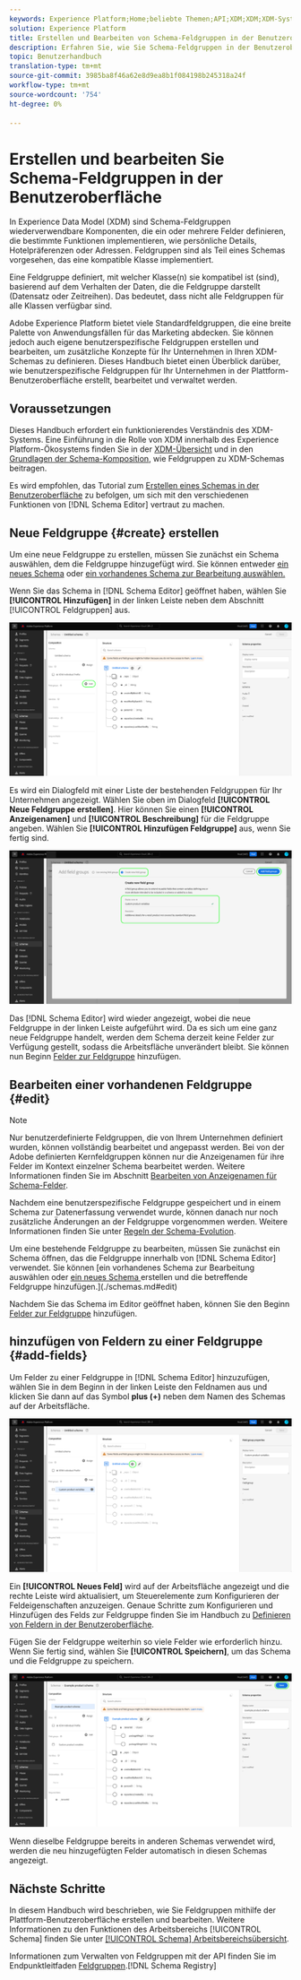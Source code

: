 ```yaml
---
keywords: Experience Platform;Home;beliebte Themen;API;XDM;XDM;XDM-System;Erlebnisdatenmodell;Datenmodell;ui;Arbeitsbereich;Feldgruppe;Feldgruppen;
solution: Experience Platform
title: Erstellen und Bearbeiten von Schema-Feldgruppen in der Benutzeroberfläche
description: Erfahren Sie, wie Sie Schema-Feldgruppen in der Benutzeroberfläche "Experience Platform"erstellen und bearbeiten.
topic: Benutzerhandbuch
translation-type: tm+mt
source-git-commit: 3985ba8f46a62e8d9ea8b1f084198b245318a24f
workflow-type: tm+mt
source-wordcount: '754'
ht-degree: 0%

---
```



# Erstellen und bearbeiten Sie Schema-Feldgruppen in der Benutzeroberfläche

In Experience Data Model (XDM) sind Schema-Feldgruppen wiederverwendbare Komponenten, die ein oder mehrere Felder definieren, die bestimmte Funktionen implementieren, wie persönliche Details, Hotelpräferenzen oder Adressen. Feldgruppen sind als Teil eines Schemas vorgesehen, das eine kompatible Klasse implementiert.

Eine Feldgruppe definiert, mit welcher Klasse(n) sie kompatibel ist (sind), basierend auf dem Verhalten der Daten, die die Feldgruppe darstellt (Datensatz oder Zeitreihen). Das bedeutet, dass nicht alle Feldgruppen für alle Klassen verfügbar sind.

Adobe Experience Platform bietet viele Standardfeldgruppen, die eine breite Palette von Anwendungsfällen für das Marketing abdecken. Sie können jedoch auch eigene benutzerspezifische Feldgruppen erstellen und bearbeiten, um zusätzliche Konzepte für Ihr Unternehmen in Ihren XDM-Schemas zu definieren. Dieses Handbuch bietet einen Überblick darüber, wie benutzerspezifische Feldgruppen für Ihr Unternehmen in der Plattform-Benutzeroberfläche erstellt, bearbeitet und verwaltet werden.

## Voraussetzungen 

Dieses Handbuch erfordert ein funktionierendes Verständnis des XDM-Systems. Eine Einführung in die Rolle von XDM innerhalb des Experience Platform-Ökosystems finden Sie in der [XDM-Übersicht](../../home.md) und in den [Grundlagen der Schema-Komposition](../../schema/composition.md), wie Feldgruppen zu XDM-Schemas beitragen.

Es wird empfohlen, das Tutorial zum [Erstellen eines Schemas in der Benutzeroberfläche](../../tutorials/create-schema-ui.md) zu befolgen, um sich mit den verschiedenen Funktionen von [!DNL Schema Editor] vertraut zu machen.

## Neue Feldgruppe {#create} erstellen

Um eine neue Feldgruppe zu erstellen, müssen Sie zunächst ein Schema auswählen, dem die Feldgruppe hinzugefügt wird. Sie können entweder [ein neues Schema](./schemas.md#create) oder [ein vorhandenes Schema zur Bearbeitung auswählen.](./schemas.md#edit)

Wenn Sie das Schema in [!DNL Schema Editor] geöffnet haben, wählen Sie **[!UICONTROL Hinzufügen]** in der linken Leiste neben dem Abschnitt [!UICONTROL Feldgruppen] aus.

![](../../images/ui/resources/field-groups/add-field-group.png)

Es wird ein Dialogfeld mit einer Liste der bestehenden Feldgruppen für Ihr Unternehmen angezeigt. Wählen Sie oben im Dialogfeld **[!UICONTROL Neue Feldgruppe erstellen]**. Hier können Sie einen **[!UICONTROL Anzeigenamen]** und **[!UICONTROL Beschreibung]** für die Feldgruppe angeben. Wählen Sie **[!UICONTROL Hinzufügen Feldgruppe]** aus, wenn Sie fertig sind.

![](../../images/ui/resources/field-groups/create-field-group.png)

Das [!DNL Schema Editor] wird wieder angezeigt, wobei die neue Feldgruppe in der linken Leiste aufgeführt wird. Da es sich um eine ganz neue Feldgruppe handelt, werden dem Schema derzeit keine Felder zur Verfügung gestellt, sodass die Arbeitsfläche unverändert bleibt. Sie können nun Beginn [Felder zur Feldgruppe](#add-fields) hinzufügen.

## Bearbeiten einer vorhandenen Feldgruppe {#edit}

>[!NOTE]
>
>Nur benutzerdefinierte Feldgruppen, die von Ihrem Unternehmen definiert wurden, können vollständig bearbeitet und angepasst werden. Bei von der Adobe definierten Kernfeldgruppen können nur die Anzeigenamen für ihre Felder im Kontext einzelner Schema bearbeitet werden. Weitere Informationen finden Sie im Abschnitt [Bearbeiten von Anzeigenamen für Schema-Felder](./schemas.md#display-names).
>
>Nachdem eine benutzerspezifische Feldgruppe gespeichert und in einem Schema zur Datenerfassung verwendet wurde, können danach nur noch zusätzliche Änderungen an der Feldgruppe vorgenommen werden. Weitere Informationen finden Sie unter [Regeln der Schema-Evolution](../../schema/composition.md#evolution).

Um eine bestehende Feldgruppe zu bearbeiten, müssen Sie zunächst ein Schema öffnen, das die Feldgruppe innerhalb von [!DNL Schema Editor] verwendet. Sie können [ein vorhandenes Schema zur Bearbeitung auswählen oder [ein neues Schema ](./schemas.md#create) erstellen und die betreffende Feldgruppe hinzufügen.](./schemas.md#edit)

Nachdem Sie das Schema im Editor geöffnet haben, können Sie den Beginn [Felder zur Feldgruppe](#add-fields) hinzufügen.

## hinzufügen von Feldern zu einer Feldgruppe {#add-fields}

Um Felder zu einer Feldgruppe in [!DNL Schema Editor] hinzuzufügen, wählen Sie in dem Beginn in der linken Leiste den Feldnamen aus und klicken Sie dann auf das Symbol **plus (+)** neben dem Namen des Schemas auf der Arbeitsfläche.

![](../../images/ui/resources/field-groups/add-field.png)

Ein **[!UICONTROL Neues Feld]** wird auf der Arbeitsfläche angezeigt und die rechte Leiste wird aktualisiert, um Steuerelemente zum Konfigurieren der Feldeigenschaften anzuzeigen. Genaue Schritte zum Konfigurieren und Hinzufügen des Felds zur Feldgruppe finden Sie im Handbuch zu [Definieren von Feldern in der Benutzeroberfläche](../fields/overview.md#define).

Fügen Sie der Feldgruppe weiterhin so viele Felder wie erforderlich hinzu. Wenn Sie fertig sind, wählen Sie **[!UICONTROL Speichern]**, um das Schema und die Feldgruppe zu speichern.

![](../../images/ui/resources/field-groups/complete-field-group.png)

Wenn dieselbe Feldgruppe bereits in anderen Schemas verwendet wird, werden die neu hinzugefügten Felder automatisch in diesen Schemas angezeigt.

## Nächste Schritte

In diesem Handbuch wird beschrieben, wie Sie Feldgruppen mithilfe der Plattform-Benutzeroberfläche erstellen und bearbeiten. Weitere Informationen zu den Funktionen des Arbeitsbereichs [!UICONTROL Schema] finden Sie unter [[!UICONTROL Schema] Arbeitsbereichsübersicht](../overview.md).

Informationen zum Verwalten von Feldgruppen mit der API finden Sie im Endpunktleitfaden [Feldgruppen](../../api/field-groups.md).[!DNL Schema Registry]